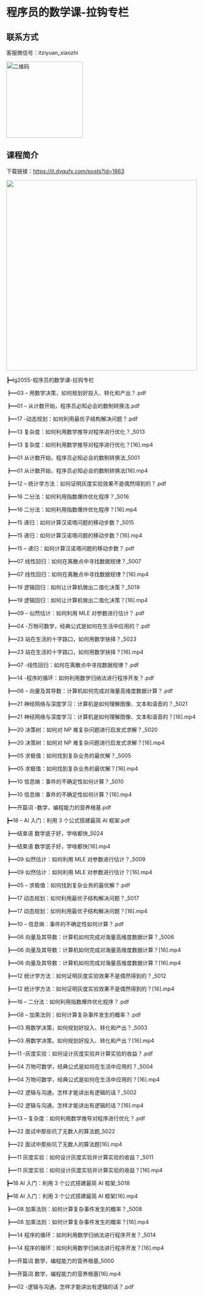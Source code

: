 # 程序员的数学课-拉钩专栏

## 联系方式

客服微信号：itziyuan_xiaozhi

<img src="https://ziyuanyun.oss-cn-guangzhou.aliyuncs.com/common/20240614073449/666b82192834a.jpg" width="200" height="200" alt="二维码">

## 课程简介

下载链接：https://it.dyqufx.com/posts?id=1663

<img src="https://ziyuanyun.oss-cn-guangzhou.aliyuncs.com/yun/20240515183502/66448fd69ef38.jpg" width="500" alt="">

  ┣━lg2055-程序员的数学课-拉钩专栏

 ┣━03 &#8211; 用数学决策，如何规划好投入、转化和产出？.pdf

 ┣━01 &#8211; 从计数开始，程序员必知必会的数制转换法.pdf

 ┣━17 -动态规划：如何利用最优子结构解决问题？.pdf

 ┣━13 复杂度：如何利用数学推导对程序进行优化？_5013

 ┣━13 复杂度：如何利用数学推导对程序进行优化？[16].mp4

 ┣━01 从计数开始，程序员必知必会的数制转换法_5001

 ┣━01 从计数开始，程序员必知必会的数制转换法[16].mp4

 ┣━12 &#8211; 统计学方法：如何证明灰度实验效果不是偶然得到的？.pdf

 ┣━16 二分法：如何利用指数爆炸优化程序？_5016

 ┣━16 二分法：如何利用指数爆炸优化程序？[16].mp4

 ┣━15 递归：如何计算汉诺塔问题的移动步数？_5015

 ┣━15 递归：如何计算汉诺塔问题的移动步数？[16].mp4

 ┣━15 &#8211; 递归：如何计算汉诺塔问题的移动步数？.pdf

 ┣━07 线性回归：如何在离散点中寻找数据规律？_5007

 ┣━07 线性回归：如何在离散点中寻找数据规律？[16].mp4

 ┣━19 逻辑回归：如何让计算机做出二值化决策？_5019

 ┣━19 逻辑回归：如何让计算机做出二值化决策？[16].mp4

 ┣━09 &#8211; 似然估计：如何利用 MLE 对参数进行估计？.pdf

 ┣━04 -万物可数学，经典公式是如何在生活中应用的？.pdf

 ┣━23 站在生活的十字路口，如何用数学抉择？_5023

 ┣━23 站在生活的十字路口，如何用数学抉择？[16].mp4

 ┣━07 -线性回归：如何在离散点中寻找数据规律？.pdf

 ┣━14 -程序的循环：如何利用数学归纳法进行程序开发？.pdf

 ┣━06 &#8211; 向量及其导数：计算机如何完成对海量高维度数据计算？.pdf

 ┣━21 神经网络与深度学习：计算机是如何理解图像、文本和语音的？_5021

 ┣━21 神经网络与深度学习：计算机是如何理解图像、文本和语音的？[16].mp4

 ┣━20 决策树：如何对 NP 难复杂问题进行启发式求解？_5020

 ┣━20 决策树：如何对 NP 难复杂问题进行启发式求解？[16].mp4

 ┣━05 求极值：如何找到复杂业务的最优解？_5005

 ┣━05 求极值：如何找到复杂业务的最优解？[16].mp4

 ┣━10 信息熵：事件的不确定性如何计算？_5010

 ┣━10 信息熵：事件的不确定性如何计算？[16].mp4

 ┣━开篇词 -数学，编程能力的营养根基.pdf

 ┣━18 &#8211; AI 入门：利用 3 个公式搭建最简 AI 框架.pdf

 ┣━结束语 数学底子好，学啥都快_5024

 ┣━结束语 数学底子好，学啥都快[16].mp4

 ┣━09 似然估计：如何利用 MLE 对参数进行估计？_5009

 ┣━09 似然估计：如何利用 MLE 对参数进行估计？[16].mp4

 ┣━05 &#8211; 求极值：如何找到复杂业务的最优解？.pdf

 ┣━17 动态规划：如何利用最优子结构解决问题？_5017

 ┣━17 动态规划：如何利用最优子结构解决问题？[16].mp4

 ┣━10 &#8211; 信息熵：事件的不确定性如何计算？.pdf

 ┣━06 向量及其导数：计算机如何完成对海量高维度数据计算？_5006

 ┣━06 向量及其导数：计算机如何完成对海量高维度数据计算？[16].mp4

 ┣━06 向量及其导数：计算机如何完成对海量高维度数据计算？[16].mp4

 ┣━12 统计学方法：如何证明灰度实验效果不是偶然得到的？_5012

 ┣━12 统计学方法：如何证明灰度实验效果不是偶然得到的？[16].mp4

 ┣━16 &#8211; 二分法：如何利用指数爆炸优化程序？.pdf

 ┣━08 &#8211; 加乘法则：如何计算复杂事件发生的概率？.pdf

 ┣━03 用数学决策，如何规划好投入、转化和产出？_5003

 ┣━03 用数学决策，如何规划好投入、转化和产出？[16].mp4

 ┣━11 -灰度实验：如何设计灰度实验并计算实验的收益？.pdf

 ┣━04 万物可数学，经典公式是如何在生活中应用的？_5004

 ┣━04 万物可数学，经典公式是如何在生活中应用的？[16].mp4

 ┣━02 逻辑与沟通，怎样才能讲出有逻辑的话？_5002

 ┣━02 逻辑与沟通，怎样才能讲出有逻辑的话？[16].mp4

 ┣━13 &#8211; 复杂度：如何利用数学推导对程序进行优化？.pdf

 ┣━22 面试中那些坑了无数人的算法题_5022

 ┣━22 面试中那些坑了无数人的算法题[16].mp4

 ┣━11 灰度实验：如何设计灰度实验并计算实验的收益？_5011

 ┣━11 灰度实验：如何设计灰度实验并计算实验的收益？[16].mp4

 ┣━18 AI 入门：利用 3 个公式搭建最简 AI 框架_5018

 ┣━18 AI 入门：利用 3 个公式搭建最简 AI 框架[16].mp4

 ┣━08 加乘法则：如何计算复杂事件发生的概率？_5008

 ┣━08 加乘法则：如何计算复杂事件发生的概率？[16].mp4

 ┣━14 程序的循环：如何利用数学归纳法进行程序开发？_5014

 ┣━14 程序的循环：如何利用数学归纳法进行程序开发？[16].mp4

 ┣━开篇词 数学，编程能力的营养根基_5000

 ┣━开篇词 数学，编程能力的营养根基[16].mp4

 ┣━02 -逻辑与沟通，怎样才能讲出有逻辑的话？.pdf

  